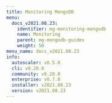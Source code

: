 ```yaml
---
title: Monitoring MongoDB
menu:
  docs_v2021.08.23:
    identifier: mg-monitoring-mongodb
    name: Monitoring
    parent: mg-mongodb-guides
    weight: 50
menu_name: docs_v2021.08.23
info:
  autoscaler: v0.5.0
  cli: v0.20.0
  community: v0.20.0
  enterprise: v0.7.0
  installer: v2021.08.23
  version: v2021.08.23
---
```


